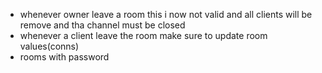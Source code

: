 
* whenever owner leave a room this i now not valid and all clients will be remove and tha channel must be closed
* whenever a client leave the room make sure to update room values(conns)
* rooms with password
